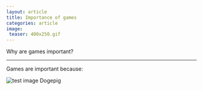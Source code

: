 ```yaml
---
layout: article
title: Importance of games
categories: article
image:
 teaser: 400x250.gif
---
```


Why are games important?

---

Games are important because:


![test image Dogepig]({{site.baseurl}}/images/dogepig-Bang-Profile_png.png)

<!-- ![_config.yml]({{ site.baseurl }}/images/config.png)

The easiest way to make your first post is to edit this one. Go into /_posts/ and update the Hello World markdown file. For more instructions head over to the [Jekyll Now repository](https://github.com/barryclark/jekyll-now) on GitHub. -->